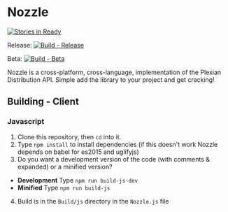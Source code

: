 # Nozzle

[![Stories in Ready](https://badge.waffle.io/ThePlexianNetwork/Nozzle.png?label=ready&title=Ready)](http://waffle.io/ThePlexianNetwork/Nozzle)

Release: [![Build - Release](https://travis-ci.org/ThePlexianNetwork/Nozzle.svg?branch=release)](https://travis-ci.org/ThePlexianNetwork/Nozzle)

Beta: [![Build - Beta](https://travis-ci.org/ThePlexianNetwork/Nozzle.svg?branch=beta)](https://travis-ci.org/ThePlexianNetwork/Nozzle)

Nozzle is a cross-platform, cross-language, implementation of the Plexian Distribution API. Simple add the library to your project and get cracking!

## Building - Client

### Javascript

1. Clone this repository, then ```cd``` into it.
2. Type ```npm install``` to install dependencies (if this doesn't work Nozzle depends on babel for es2015 and uglifyjs)
3. Do you want a development version of the code (with comments & expanded) or a minified version?
  * __Development__ Type ```npm run build-js-dev```
  * __Minified__ Type ```npm run build-js```
4. Build is in the ```Build/js``` directory in the ```Nozzle.js``` file